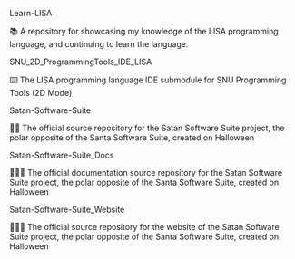 
Learn-LISA

📚️ A repository for showcasing my knowledge of the LISA programming language, and continuing to learn the language. 

SNU_2D_ProgrammingTools_IDE_LISA

⌨️ The LISA programming language IDE submodule for SNU Programming Tools (2D Mode)

Satan-Software-Suite

👿️💾️ The official source repository for the Satan Software Suite project, the polar opposite of the Santa Software Suite, created on Halloween

Satan-Software-Suite_Docs

👿️💾️📖️ The official documentation source repository for the Satan Software Suite project, the polar opposite of the Santa Software Suite, created on Halloween

Satan-Software-Suite_Website

👿️💾️🌐️ The official source repository for the website of the Satan Software Suite project, the polar opposite of the Santa Software Suite, created on Halloween

